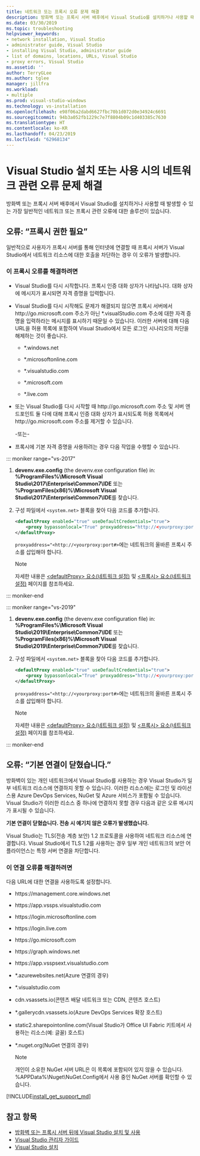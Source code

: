 ```yaml
---
title: 네트워크 또는 프록시 오류 문제 해결
description: 방화벽 또는 프록시 서버 배후에서 Visual Studio를 설치하거나 사용할 때 발생할 수 있는 네트워크 또는 프록시 관련 오류에 대한 솔루션을 찾습니다.
ms.date: 03/30/2019
ms.topic: troubleshooting
helpviewer_keywords:
- network installation, Visual Studio
- administrator guide, Visual Studio
- installing Visual Studio, administrator guide
- list of domains, locations, URLs, Visual Studio
- proxy errors, Visual Studio
ms.assetid: ''
author: TerryGLee
ms.author: tglee
manager: jillfra
ms.workload:
- multiple
ms.prod: visual-studio-windows
ms.technology: vs-installation
ms.openlocfilehash: e98f06a2dabd6627fbc70b1d072d0e34924c6691
ms.sourcegitcommit: 94b3a052fb1229c7e7f8804b09c1d403385c7630
ms.translationtype: HT
ms.contentlocale: ko-KR
ms.lasthandoff: 04/23/2019
ms.locfileid: "62968134"
---
```

# <a name="troubleshooting-network-related-errors-when-you-install-or-use-visual-studio"></a>Visual Studio 설치 또는 사용 시의 네트워크 관련 오류 문제 해결

방화벽 또는 프록시 서버 배후에서 Visual Studio를 설치하거나 사용할 때 발생할 수 있는 가장 일반적인 네트워크 또는 프록시 관련 오류에 대한 솔루션이 있습니다.

## <a name="error-proxy-authorization-required"></a>오류: “프록시 권한 필요”

일반적으로 사용자가 프록시 서버를 통해 인터넷에 연결할 때 프록시 서버가 Visual Studio에서 네트워크 리소스에 대한 호출을 차단하는 경우 이 오류가 발생합니다.

### <a name="to-fix-this-proxy-error"></a>이 프록시 오류를 해결하려면

- Visual Studio를 다시 시작합니다. 프록시 인증 대화 상자가 나타납니다. 대화 상자에 메시지가 표시되면 자격 증명을 입력합니다.

- Visual Studio를 다시 시작해도 문제가 해결되지 않으면 프록시 서버에서 http:&#47;&#47;go.microsoft.com 주소가 아닌 &#42;.visualStudio.com 주소에 대한 자격 증명을 입력하라는 메시지를 표시하기 때문일 수 있습니다. 이러한 서버에 대해 다음 URL을 허용 목록에 포함하여 Visual Studio에서 모든 로그인 시나리오의 차단을 해제하는 것이 좋습니다.

    - &#42;.windows.net

    - &#42;.microsoftonline.com

    - &#42;.visualstudio.com

    - &#42;.microsoft.com

    - &#42;.live.com

- 또는 Visual Studio를 다시 시작할 때 http:&#47;&#47;go.microsoft.com 주소 및 서버 엔드포인트 둘 다에 대해 프록시 인증 대화 상자가 표시되도록 허용 목록에서 http:&#47;&#47;go.microsoft.com 주소를 제거할 수 있습니다.

  -또는-

- 프록시에 기본 자격 증명을 사용하려는 경우 다음 작업을 수행할 수 있습니다.

::: moniker range="vs-2017"

  1. **devenv.exe.config** (the devenv.exe configuration file) in: **%ProgramFiles%\Microsoft Visual Studio\2017\Enterprise\Common7\IDE** 또는 **%ProgramFiles(x86)%\Microsoft Visual Studio\2017\Enterprise\Common7\IDE**를 찾습니다.

  2. 구성 파일에서 `<system.net>` 블록을 찾아 다음 코드를 추가합니다.

      ```xml
      <defaultProxy enabled="true" useDefaultCredentials="true">
          <proxy bypassonlocal="True" proxyaddress="http://<yourproxy:port#>"/>
      </defaultProxy>
      ```

      `proxyaddress="<http://<yourproxy:port#>`에는 네트워크의 올바른 프록시 주소를 삽입해야 합니다.

     > [!NOTE]
     > 자세한 내용은 [&lt;defaultProxy&gt; 요소(네트워크 설정)](/dotnet/framework/configure-apps/file-schema/network/defaultproxy-element-network-settings/) 및 [&lt;프록시&gt; 요소(네트워크 설정)](/dotnet/framework/configure-apps/file-schema/network/proxy-element-network-settings) 페이지를 참조하세요.

::: moniker-end

::: moniker range="vs-2019"

  1. **devenv.exe.config** (the devenv.exe configuration file) in: **%ProgramFiles%\Microsoft Visual Studio\2019\Enterprise\Common7\IDE** 또는 **%ProgramFiles(x86)%\Microsoft Visual Studio\2019\Enterprise\Common7\IDE**를 찾습니다.

  2. 구성 파일에서 `<system.net>` 블록을 찾아 다음 코드를 추가합니다.

      ```xml
      <defaultProxy enabled="true" useDefaultCredentials="true">
          <proxy bypassonlocal="True" proxyaddress="http://<yourproxy:port#>"/>
      </defaultProxy>
      ```

      `proxyaddress="<http://<yourproxy:port#>`에는 네트워크의 올바른 프록시 주소를 삽입해야 합니다.

     > [!NOTE]
     > 자세한 내용은 [&lt;defaultProxy&gt; 요소(네트워크 설정)](/dotnet/framework/configure-apps/file-schema/network/defaultproxy-element-network-settings/) 및 [&lt;프록시&gt; 요소(네트워크 설정)](/dotnet/framework/configure-apps/file-schema/network/proxy-element-network-settings) 페이지를 참조하세요.

::: moniker-end

## <a name="error-the-underlying-connection-was-closed"></a>오류: “기본 연결이 닫혔습니다.”

방화벽이 있는 개인 네트워크에서 Visual Studio를 사용하는 경우 Visual Studio가 일부 네트워크 리소스에 연결하지 못할 수 있습니다. 이러한 리소스에는 로그인 및 라이선스용 Azure DevOps Services, NuGet 및 Azure 서비스가 포함될 수 있습니다. Visual Studio가 이러한 리소스 중 하나에 연결하지 못할 경우 다음과 같은 오류 메시지가 표시될 수 있습니다.

  **기본 연결이 닫혔습니다. 전송 시 예기치 않은 오류가 발생했습니다.**

Visual Studio는 TLS(전송 계층 보안) 1.2 프로토콜을 사용하여 네트워크 리소스에 연결합니다. Visual Studio에서 TLS 1.2를 사용하는 경우 일부 개인 네트워크의 보안 어플라이언스는 특정 서버 연결을 차단합니다.

### <a name="to-fix-this-connection-error"></a>이 연결 오류를 해결하려면

다음 URL에 대한 연결을 사용하도록 설정합니다.

- https:&#47;&#47;management.core.windows.net

- https:&#47;&#47;app.vssps.visualstudio.com

- https:&#47;&#47;login.microsoftonline.com

- https:&#47;&#47;login.live.com

- https:&#47;&#47;go.microsoft.com

- https:&#47;&#47;graph.windows.net

- https:&#47;&#47;app.vsspsext.visualstudio.com

- &#42;.azurewebsites.net(Azure 연결의 경우)

- &#42;.visualstudio.com

- cdn.vsassets.io(콘텐츠 배달 네트워크 또는 CDN, 콘텐츠 호스트)

- &#42;.gallerycdn.vsassets.io(Azure DevOps Services 확장 호스트)

- static2.sharepointonline.com(Visual Studio가 Office UI Fabric 키트에서 사용하는 리소스(예: 글꼴) 호스트)

- &#42;.nuget.org(NuGet 연결의 경우)

  > [!NOTE]
  > 개인이 소유한 NuGet 서버 URL은 이 목록에 포함되어 있지 않을 수 있습니다. %APPData%\Nuget\NuGet.Config에서 사용 중인 NuGet 서버를 확인할 수 있습니다.

[!INCLUDE[install_get_support_md](includes/install_get_support_md.md)]

## <a name="see-also"></a>참고 항목

* [방화벽 또는 프록시 서버 뒤에 Visual Studio 설치 및 사용](install-and-use-visual-studio-behind-a-firewall-or-proxy-server.md)
* [Visual Studio 관리자 가이드](visual-studio-administrator-guide.md)
* [Visual Studio 설치](install-visual-studio.md)

